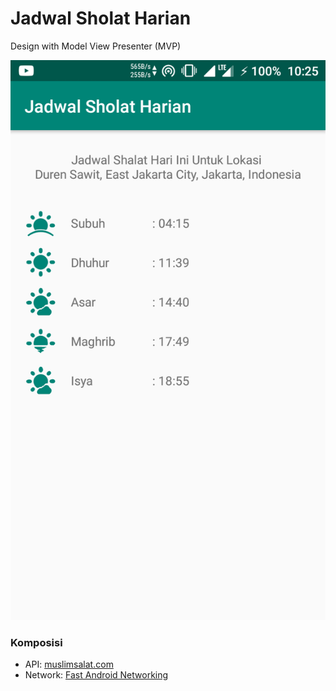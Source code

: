 # Jadwal Sholat Harian
Design with Model View Presenter (MVP)

![](solat.png)


### Komposisi
- API: [muslimsalat.com](http://muslimsalat.com/)
- Network: [Fast Android Networking](https://github.com/amitshekhariitbhu/Fast-Android-Networking)
